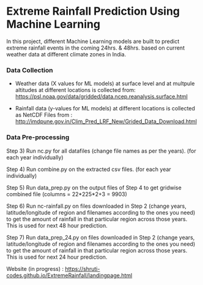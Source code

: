 # Extreme Rainfall Prediction Using Machine Learning

In this project, different Machine Learning models are built to predict extreme rainfall events in the coming 24hrs. & 48hrs. based on current weather data at different climate zones in India. 

### Data Collection
* Weather data (X values for ML models) at surface level and at multpule altitudes at different locations is collected from: https://psl.noaa.gov/data/gridded/data.ncep.reanalysis.surface.html

* Rainfall data (y-values for ML models) at different locations is collected as NetCDF Files  from : http://imdpune.gov.in/Clim_Pred_LRF_New/Grided_Data_Download.html

### Data Pre-processing

Step 3) Run nc.py for all datafiles (change file names as per the years). (for each year individually)

Step 4) Run combine.py on the extracted csv files. (for each year individually)

Step 5) Run data_prep.py on the output files of Step 4 to get gridwise combined file (columns = 22\*225\*2\+3 = 9903)

Step 6) Run nc-rainfall.py on files downloaded in Step 2 (change years, latitude/longitude of region and filenames according to the ones you need) to get the amount of rainfall in that particular region across those years. This is used for next 48 hour prediction.

Step 7) Run data_prep_24.py on files downloaded in Step 2 (change years, latitude/longitude of region and filenames according to the ones you need) to get the amount of rainfall in that particular region across those years. This is used for next 24 hour prediction.


Website (in progress) : https://shruti-codes.github.io/ExtremeRainfall/landingpage.html

